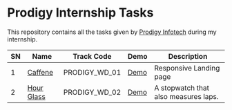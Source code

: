 # Prodigy Internship Tasks

This repository contains all the tasks given by [Prodigy Infotech](https://prodigyinfotech.dev/) during my internship.

| SN  | Name                                   | Track Code    | Demo                                          | Description                          |
| --- | -------------------------------------- | ------------- | --------------------------------------------- | ------------------------------------ |
| 1   | [Caffene](/PRODIGY_WD_01/README.md)    | PRODIGY_WD_01 | [Demo](https://caffeine.tilak-thapa.com.np/)  | Responsive Landing page              |
| 2   | [Hour Glass](/PRODIGY_WD_02/README.md) | PRODIGY_WD_02 | [Demo](https://hourglass.tilak-thapa.com.np/) | A stopwatch that also measures laps. |
